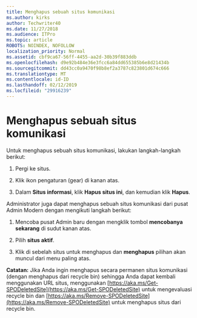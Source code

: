 ```yaml
---
title: Menghapus sebuah situs komunikasi
ms.author: kirks
author: Techwriter40
ms.date: 11/27/2018
ms.audience: ITPro
ms.topic: article
ROBOTS: NOINDEX, NOFOLLOW
localization_priority: Normal
ms.assetid: cbf9ca67-56ff-4455-aa2d-30b39f883ddb
ms.openlocfilehash: d9e92b484e36e3fcc6a84dd655385b6e8d21434b
ms.sourcegitcommit: dd43cc0a9470f98b8ef2a3787c823801d674c666
ms.translationtype: MT
ms.contentlocale: id-ID
ms.lasthandoff: 02/12/2019
ms.locfileid: "29916239"
---
```

# <a name="delete-a-communication-site"></a>Menghapus sebuah situs komunikasi

Untuk menghapus sebuah situs komunikasi, lakukan langkah-langkah berikut: 
  
1. Pergi ke situs. 
  
2. Klik ikon pengaturan (gear) di kanan atas. 
  
3. Dalam **Situs informasi**, klik **Hapus situs ini**, dan kemudian klik **Hapus**. 
  
Administrator juga dapat menghapus sebuah situs komunikasi dari pusat Admin Modern dengan mengikuti langkah berikut: 
  
1. Mencoba pusat Admin baru dengan mengklik tombol **mencobanya sekarang** di sudut kanan atas. 
  
2. Pilih **situs aktif**. 
  
3. Klik di sebelah situs untuk menghapus dan **menghapus** pilihan akan muncul dari menu paling atas. 
  
 **Catatan:** Jika Anda ingin menghapus secara permanen situs komunikasi (dengan menghapus dari recycle bin) sehingga Anda dapat kembali menggunakan URL situs, menggunakan [https://aka.ms/Get-SPODeletedSite](https://aka.ms/Get-SPODeletedSite) untuk mengevaluasi recycle bin dan [https://aka.ms/Remove-SPODeletedSite](https://aka.ms/Remove-SPODeletedSite) untuk menghapus situs dari recycle bin. 
  


